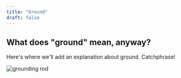 ```yaml
---
title: "Ground"
draft: false
---
```

## What does "ground" mean, anyway?

Here's where we'll add an explanation about ground. Catchphrase!

![grounding rod](/img/grounding-rod.jpg)
